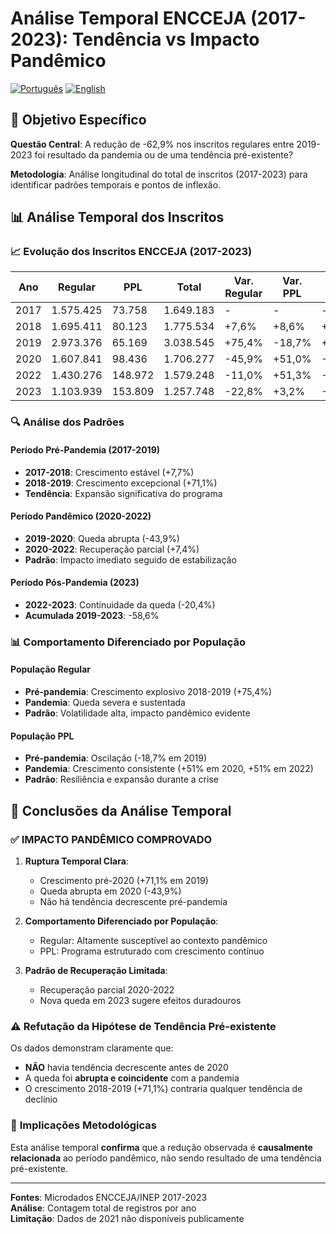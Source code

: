 # Análise Temporal ENCCEJA (2017-2023): Tendência vs Impacto Pandêmico

[![Português](https://img.shields.io/badge/Idioma-Português-green.svg)](../README.md)
[![English](https://img.shields.io/badge/Language-English-blue.svg)](../README_EN.md)

## 🎯 Objetivo Específico

**Questão Central**: A redução de -62,9% nos inscritos regulares entre 2019-2023 foi resultado da pandemia ou de uma tendência pré-existente?

**Metodologia**: Análise longitudinal do total de inscritos (2017-2023) para identificar padrões temporais e pontos de inflexão.

## 📊 Análise Temporal dos Inscritos

### 📈 Evolução dos Inscritos ENCCEJA (2017-2023)

| Ano | Regular | PPL | Total | Var. Regular | Var. PPL | Var. Total |
|-----|---------|-----|-------|-------------|----------|------------|
| 2017 | 1.575.425 | 73.758 | 1.649.183 | - | - | - |
| 2018 | 1.695.411 | 80.123 | 1.775.534 | +7,6% | +8,6% | +7,7% |
| 2019 | 2.973.376 | 65.169 | 3.038.545 | +75,4% | -18,7% | +71,1% |
| 2020 | 1.607.841 | 98.436 | 1.706.277 | -45,9% | +51,0% | -43,9% |
| 2022 | 1.430.276 | 148.972 | 1.579.248 | -11,0% | +51,3% | -7,4% |
| 2023 | 1.103.939 | 153.809 | 1.257.748 | -22,8% | +3,2% | -20,4% |

### 🔍 Análise dos Padrões

#### Período Pré-Pandemia (2017-2019)
- **2017-2018**: Crescimento estável (+7,7%)
- **2018-2019**: Crescimento excepcional (+71,1%)
- **Tendência**: Expansão significativa do programa

#### Período Pandêmico (2020-2022)
- **2019-2020**: Queda abrupta (-43,9%)
- **2020-2022**: Recuperação parcial (+7,4%)
- **Padrão**: Impacto imediato seguido de estabilização

#### Período Pós-Pandemia (2023)
- **2022-2023**: Continuidade da queda (-20,4%)
- **Acumulada 2019-2023**: -58,6%

### 📊 Comportamento Diferenciado por População

#### População Regular
- **Pré-pandemia**: Crescimento explosivo 2018-2019 (+75,4%)
- **Pandemia**: Queda severa e sustentada
- **Padrão**: Volatilidade alta, impacto pandêmico evidente

#### População PPL
- **Pré-pandemia**: Oscilação (-18,7% em 2019)
- **Pandemia**: Crescimento consistente (+51% em 2020, +51% em 2022)
- **Padrão**: Resiliência e expansão durante a crise

## 🎯 Conclusões da Análise Temporal

### ✅ **IMPACTO PANDÊMICO COMPROVADO**

1. **Ruptura Temporal Clara**: 
   - Crescimento pré-2020 (+71,1% em 2019)
   - Queda abrupta em 2020 (-43,9%)
   - Não há tendência decrescente pré-pandemia

2. **Comportamento Diferenciado por População**:
   - Regular: Altamente susceptível ao contexto pandêmico
   - PPL: Programa estruturado com crescimento contínuo

3. **Padrão de Recuperação Limitada**:
   - Recuperação parcial 2020-2022
   - Nova queda em 2023 sugere efeitos duradouros

### ⚠️ **Refutação da Hipótese de Tendência Pré-existente**

Os dados demonstram claramente que:
- **NÃO** havia tendência decrescente antes de 2020
- A queda foi **abrupta e coincidente** com a pandemia
- O crescimento 2018-2019 (+71,1%) contraria qualquer tendência de declínio

### 🔬 **Implicações Metodológicas**

Esta análise temporal **confirma** que a redução observada é **causalmente relacionada** ao período pandêmico, não sendo resultado de uma tendência pré-existente.

---

**Fontes**: Microdados ENCCEJA/INEP 2017-2023  
**Análise**: Contagem total de registros por ano  
**Limitação**: Dados de 2021 não disponíveis publicamente

